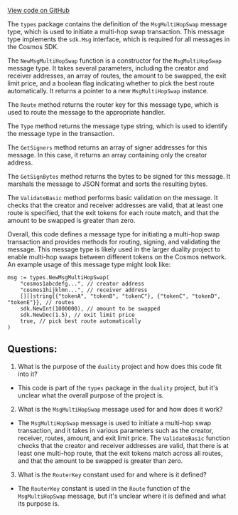 [View code on GitHub](https://github.com/duality-labs/duality/dex/types/message_multi_hop_swap.go)

The `types` package contains the definition of the `MsgMultiHopSwap` message type, which is used to initiate a multi-hop swap transaction. This message type implements the `sdk.Msg` interface, which is required for all messages in the Cosmos SDK.

The `NewMsgMultiHopSwap` function is a constructor for the `MsgMultiHopSwap` message type. It takes several parameters, including the creator and receiver addresses, an array of routes, the amount to be swapped, the exit limit price, and a boolean flag indicating whether to pick the best route automatically. It returns a pointer to a new `MsgMultiHopSwap` instance.

The `Route` method returns the router key for this message type, which is used to route the message to the appropriate handler.

The `Type` method returns the message type string, which is used to identify the message type in the transaction.

The `GetSigners` method returns an array of signer addresses for this message. In this case, it returns an array containing only the creator address.

The `GetSignBytes` method returns the bytes to be signed for this message. It marshals the message to JSON format and sorts the resulting bytes.

The `ValidateBasic` method performs basic validation on the message. It checks that the creator and receiver addresses are valid, that at least one route is specified, that the exit tokens for each route match, and that the amount to be swapped is greater than zero.

Overall, this code defines a message type for initiating a multi-hop swap transaction and provides methods for routing, signing, and validating the message. This message type is likely used in the larger duality project to enable multi-hop swaps between different tokens on the Cosmos network. An example usage of this message type might look like:

```
msg := types.NewMsgMultiHopSwap(
    "cosmos1abcdefg...", // creator address
    "cosmos1hijklmn...", // receiver address
    [][]string{{"tokenA", "tokenB", "tokenC"}, {"tokenC", "tokenD", "tokenE"}}, // routes
    sdk.NewInt(1000000), // amount to be swapped
    sdk.NewDec(1.5), // exit limit price
    true, // pick best route automatically
)
```
## Questions: 
 1. What is the purpose of the `duality` project and how does this code fit into it?
- This code is part of the `types` package in the `duality` project, but it's unclear what the overall purpose of the project is.

2. What is the `MsgMultiHopSwap` message used for and how does it work?
- The `MsgMultiHopSwap` message is used to initiate a multi-hop swap transaction, and it takes in various parameters such as the creator, receiver, routes, amount, and exit limit price. The `ValidateBasic` function checks that the creator and receiver addresses are valid, that there is at least one multi-hop route, that the exit tokens match across all routes, and that the amount to be swapped is greater than zero.

3. What is the `RouterKey` constant used for and where is it defined?
- The `RouterKey` constant is used in the `Route` function of the `MsgMultiHopSwap` message, but it's unclear where it is defined and what its purpose is.